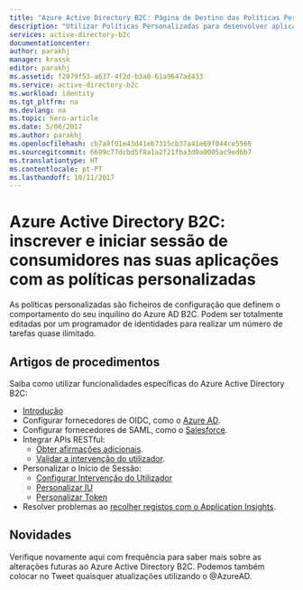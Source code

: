 ```yaml
---
title: "Azure Active Directory B2C: Página de Destino das Políticas Personalizadas | Microsoft Docs"
description: "Utilizar Políticas Personalizadas para desenvolver aplicações orientadas para o consumidor com o Azure Active Directory B2C"
services: active-directory-b2c
documentationcenter: 
author: parakhj
manager: krassk
editor: parakhj
ms.assetid: f2079f53-a637-4f2d-b3a0-61a9647ad433
ms.service: active-directory-b2c
ms.workload: identity
ms.tgt_pltfrm: na
ms.devlang: na
ms.topic: hero-article
ms.date: 5/06/2017
ms.author: parakhj
ms.openlocfilehash: cb7a9f01e43d41eb7315cb37a41e69f044ce5566
ms.sourcegitcommit: 6699c77dcbd5f8a1a2f21fba3d0a0005ac9ed6b7
ms.translationtype: HT
ms.contentlocale: pt-PT
ms.lasthandoff: 10/11/2017
---
```

# <a name="azure-active-directory-b2c-sign-up-and-sign-in-consumers-in-your-applications-using-custom-policies"></a>Azure Active Directory B2C: inscrever e iniciar sessão de consumidores nas suas aplicações com as políticas personalizadas
As políticas personalizadas são ficheiros de configuração que definem o comportamento do seu inquilino do Azure AD B2C. Podem ser totalmente editadas por um programador de identidades para realizar um número de tarefas quase ilimitado.

## <a name="how-to-articles"></a>Artigos de procedimentos
Saiba como utilizar funcionalidades específicas do Azure Active Directory B2C:

* [Introdução](active-directory-b2c-overview-custom.md)
* Configurar fornecedores de OIDC, como o [Azure AD](active-directory-b2c-setup-aad-custom.md).
* Configurar fornecedores de SAML, como o [Salesforce](active-directory-b2c-setup-sf-app-custom.md).
* Integrar APIs RESTful:
    * [Obter afirmações adicionais](active-directory-b2c-rest-api-step-custom.md).
    * [Validar a intervenção do utilizador](active-directory-b2c-rest-api-validation-custom.md).
* Personalizar o Início de Sessão:
    * [Configurar Intervenção do Utilizador](active-directory-b2c-configure-signup-self-asserted-custom.md)
    * [Personalizar IU](active-directory-b2c-ui-customization-custom.md)
    * [Personalizar Token](active-directory-b2c-reference-manage-sso-and-token-configuration.md)
* Resolver problemas ao [recolher registos com o Application Insights](active-directory-b2c-troubleshoot-custom.md).

## <a name="whats-new"></a>Novidades
Verifique novamente aqui com frequência para saber mais sobre as alterações futuras ao Azure Active Directory B2C. Podemos também colocar no Tweet quaisquer atualizações utilizando o @AzureAD.




